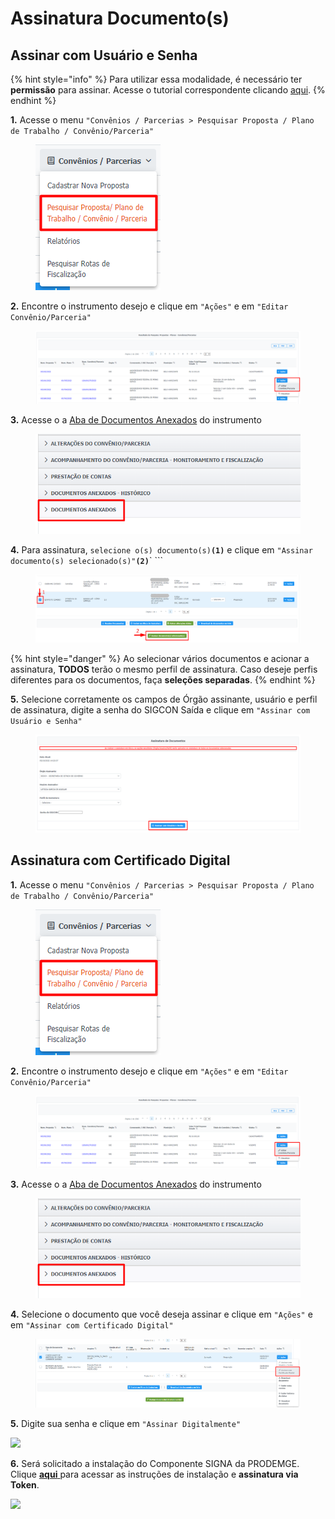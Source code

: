 # Assinatura Documento(s)

## Assinar com Usuário e Senha

{% hint style="info" %}
Para utilizar essa modalidade, é necessário ter **permissão** para assinar. Acesse o tutorial correspondente clicando [aqui](../).
{% endhint %}

**1.** Acesse o menu `"Convênios / Parcerias > Pesquisar Proposta / Plano de Trabalho / Convênio/Parceria"`

<figure><img src="../../../.gitbook/assets/image (252).png" alt=""><figcaption></figcaption></figure>

**2.** Encontre o instrumento desejo e clique em `"Ações"` e em `"Editar Convênio/Parceria"`

<figure><img src="../../../.gitbook/assets/image (251).png" alt=""><figcaption></figcaption></figure>

**3.** Acesse o a [Aba de Documentos Anexados](../../aba-documentos-anexados/) do instrumento

<figure><img src="../../../.gitbook/assets/image (15) (1).png" alt=""><figcaption></figcaption></figure>

**4.** Para assinatura, `selecione o(s) documento(s)`**`(1)`** e clique em `"Assinar documento(s) selecionado(s)"`**`(2)`**` ```&#x20;

<figure><img src="../../../.gitbook/assets/image (263).png" alt=""><figcaption></figcaption></figure>

{% hint style="danger" %}
Ao selecionar vários documentos e acionar a assinatura, **TODOS** terão o mesmo perfil de assinatura. Caso deseje perfis diferentes para os documentos, faça **seleções separadas**.
{% endhint %}

**5.** Selecione corretamente os campos de Órgão assinante, usuário e perfil de assinatura, digite a senha do SIGCON Saída e clique em `"Assinar com Usuário e Senha"`

<figure><img src="../../../.gitbook/assets/image (275).png" alt=""><figcaption></figcaption></figure>

## Assinatura com Certificado Digital

**1.** Acesse o menu `"Convênios / Parcerias > Pesquisar Proposta / Plano de Trabalho / Convênio/Parceria"`

<figure><img src="../../../.gitbook/assets/image (252).png" alt=""><figcaption></figcaption></figure>

**2.** Encontre o instrumento desejo e clique em `"Ações"` e em `"Editar Convênio/Parceria"`

<figure><img src="../../../.gitbook/assets/image (251).png" alt=""><figcaption></figcaption></figure>

**3.** Acesse o a [Aba de Documentos Anexados](../../aba-documentos-anexados/) do instrumento

<figure><img src="../../../.gitbook/assets/image (15) (1).png" alt=""><figcaption></figcaption></figure>

**4.** Selecione o documento que você deseja assinar e clique em `"Ações"` e em `"Assinar com Certificado Digital"`

<figure><img src="../../../.gitbook/assets/image (197).png" alt=""><figcaption></figcaption></figure>

**5.** Digite sua senha e clique em `"Assinar Digitalmente"`

![](../../../.gitbook/assets/processo\_eletronico\_assinatura\_digital\_token.png)

**6.** Será solicitado a instalação do Componente SIGNA da PRODEMGE. Clique [**aqui** ](https://wwws.prodemge.gov.br/suporte/instalacao-token-cartao)para acessar as instruções de instalação e **assinatura via Token**.

![](../../../.gitbook/assets/processo\_eletronico\_assinatura\_digital\_token\_chamando\_certificacao-digital.png)
